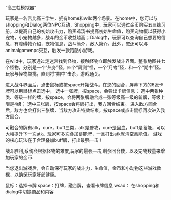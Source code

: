 “高三牲模拟器”

玩家是一名苦比高三学生，拥有home和wild两个场景。在home中，您可以与shopping和Dialog两位NPC互动，Shopping中，玩家可以通过金币购买五三练习册，以提高自己的初始攻击力，购买鸡汤书提高初始生命值，购买宠物蛋以获得小宠物，小宠物越多，战斗的金币收益越高；Dialog中，玩家可以查询自己想要的信息，有障碍物介绍，宠物信息，战斗简介，敌人简介。此外，您还可以与animalgamenpc交互，触发一款跑酷小游戏。


在wild中，玩家通过走迷宫找到怪物，接触怪物立即触发战斗界面。整张地图共七个怪物，分别是一个“热身”怪，四个“周测”怪，一个“月考”怪，和一个“期中”怪。玩家与怪物单挑，直到将“期中”击杀，游戏通关。

进入战斗界面后，点击鼠标或按space开始战斗。在您的回合，屏幕下方的6张卡牌可以用鼠标点击选中，
选中一张牌，按space，会弹出卡牌信息；
选中两张种类、等级一样的牌，按space，会将两张牌融合成一张等级高一级的新牌，等级上限是4级；
选中三张牌，按space会将牌打出，我方回合结束。
进入敌方回合后，敌方也会打出三张牌，当敌方攻击特效结束，按space或点击鼠标再次进入我方回合。

可融合的牌有atk，cure，buff三类，atk是普攻，cure是回血，buff是蓄能，可以大幅提升下一次atk。玩家可多次叠加蓄能牌，一旦打出atk就清空蓄能值。
游戏的核心玩法在于合理叠加buff牌，打出最强一击！

战斗胜利,系统会根据怪物的难度,玩家的最强一击,剩余回合数，以及宠物数量来增加玩家的金币.

当您退出游戏后，会自动保存玩家的战斗力，生命值，金币和小动物这些游戏数据，以确保玩家肝部健康。

鼠标：选择卡牌
space：打牌，融合牌，查看卡牌信息
wsad： 在shopping和dialog中切换商品和内容

